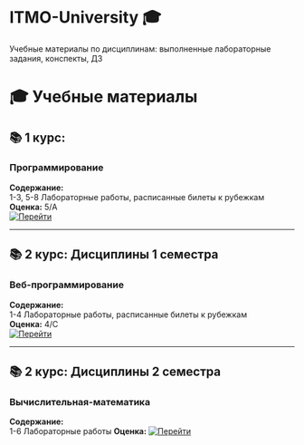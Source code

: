 # ITMO-University 🎓
Учебные материалы по дисциплинам: выполненные лабораторные задания, конспекты, ДЗ

# 🎓 Учебные материалы

## 📚 1 курс:

### Программирование
**Содержание:**  
1-3, 5-8 Лабораторные работы, расписанные билеты к рубежкам  
**Оценка:** 5/A  
[![Перейти](https://img.shields.io/badge/Перейти_к_материалам-ffffff?style=for-the-badge&logo=github&logoColor=000000&labelColor=ffffff&color=ffffff)](https://github.com/dbnnae-major/university-prog)

---

## 📚 2 курс: Дисциплины 1 семестра

### Веб-программирование
**Содержание:**  
1-4 Лабораторные работы, расписанные билеты к рубежкам  
**Оценка:** 4/C  
[![Перейти](https://img.shields.io/badge/Перейти_к_материалам-8A2BE2?style=for-the-badge&logo=github&logoColor=000000&labelColor=ffffff&color=ffffff)](https://github.com/dbnnae-major/university-web)

---

## 📚 2 курс: Дисциплины 2 семестра

### Вычислительная-математика
**Содержание:**  
1-6 Лабораторные работы 
**Оценка:** 
[![Перейти](https://img.shields.io/badge/Перейти_к_материалам-8A2BE2?style=for-the-badge&logo=github&logoColor=000000&labelColor=ffffff&color=ffffff)](https://github.com/dbnnae-major/university-computationalmathematics)
